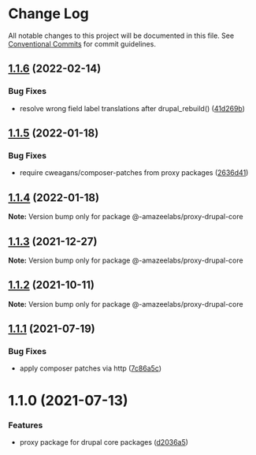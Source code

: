 # Change Log

All notable changes to this project will be documented in this file.
See [Conventional Commits](https://conventionalcommits.org) for commit guidelines.

## [1.1.6](https://github.com/AmazeeLabs/silverback-mono/compare/@-amazeelabs/proxy-drupal-core@1.1.5...@-amazeelabs/proxy-drupal-core@1.1.6) (2022-02-14)


### Bug Fixes

* resolve wrong field label translations after drupal_rebuild() ([41d269b](https://github.com/AmazeeLabs/silverback-mono/commit/41d269b7b6269a00aaf1d9ac03937d136194d0da))





## [1.1.5](https://github.com/AmazeeLabs/silverback-mono/compare/@-amazeelabs/proxy-drupal-core@1.1.4...@-amazeelabs/proxy-drupal-core@1.1.5) (2022-01-18)


### Bug Fixes

* require cweagans/composer-patches from proxy packages ([2636d41](https://github.com/AmazeeLabs/silverback-mono/commit/2636d4121ebc3474dd3e13240e30fe054f4acb57))





## [1.1.4](https://github.com/AmazeeLabs/silverback-mono/compare/@-amazeelabs/proxy-drupal-core@1.1.3...@-amazeelabs/proxy-drupal-core@1.1.4) (2022-01-18)

**Note:** Version bump only for package @-amazeelabs/proxy-drupal-core





## [1.1.3](https://github.com/AmazeeLabs/silverback-mono/compare/@-amazeelabs/proxy-drupal-core@1.1.2...@-amazeelabs/proxy-drupal-core@1.1.3) (2021-12-27)

**Note:** Version bump only for package @-amazeelabs/proxy-drupal-core





## [1.1.2](https://github.com/AmazeeLabs/silverback-mono/compare/@-amazeelabs/proxy-drupal-core@1.1.1...@-amazeelabs/proxy-drupal-core@1.1.2) (2021-10-11)

**Note:** Version bump only for package @-amazeelabs/proxy-drupal-core





## [1.1.1](https://github.com/AmazeeLabs/silverback-mono/compare/@-amazeelabs/proxy-drupal-core@1.1.0...@-amazeelabs/proxy-drupal-core@1.1.1) (2021-07-19)


### Bug Fixes

* apply composer patches via http ([7c86a5c](https://github.com/AmazeeLabs/silverback-mono/commit/7c86a5c31648e8348c7b21b9d0af4784e4040302))





# 1.1.0 (2021-07-13)


### Features

* proxy package for drupal core packages ([d2036a5](https://github.com/AmazeeLabs/silverback-mono/commit/d2036a5a34c134969727a5fae12eda8993fc8fe4))

